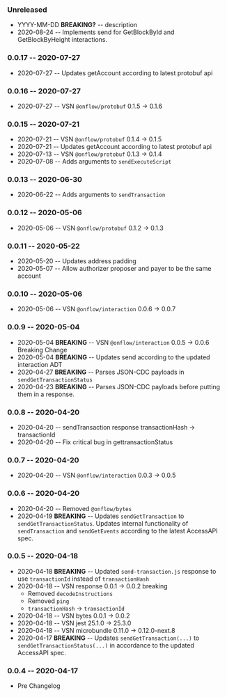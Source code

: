 ### Unreleased

- YYYY-MM-DD **BREAKING?** -- description
- 2020-08-24 -- Implements send for GetBlockById and GetBlockByHeight interactions.

### 0.0.17 -- 2020-07-27

- 2020-07-27 -- Updates getAccount according to latest protobuf api

### 0.0.16 -- 2020-07-27

- 2020-07-27 -- VSN `@onflow/protobuf` 0.1.5 -> 0.1.6

### 0.0.15 -- 2020-07-21

- 2020-07-21 -- VSN `@onflow/protobuf` 0.1.4 -> 0.1.5
- 2020-07-21 -- Updates getAccount according to latest protobuf api
- 2020-07-13 -- VSN `@onflow/protobuf` 0.1.3 -> 0.1.4
- 2020-07-08 -- Adds arguments to `sendExecuteScript`

### 0.0.13 -- 2020-06-30

- 2020-06-22 -- Adds arguments to `sendTransaction`

### 0.0.12 -- 2020-05-06

- 2020-05-06 -- VSN `@onflow/protobuf` 0.1.2 -> 0.1.3

### 0.0.11 -- 2020-05-22

- 2020-05-20 -- Updates address padding
- 2020-05-07 -- Allow authorizer proposer and payer to be the same account

### 0.0.10 -- 2020-05-06

- 2020-05-06 -- VSN `@onflow/interaction` 0.0.6 -> 0.0.7

### 0.0.9 -- 2020-05-04

- 2020-05-04 **BREAKING** -- VSN `@onflow/interaction` 0.0.5 -> 0.0.6 Breaking Change
- 2020-05-04 **BREAKING** -- Updates send according to the updated interaction ADT
- 2020-04-27 **BREAKING** -- Parses JSON-CDC payloads in `sendGetTransactionStatus`
- 2020-04-23 **BREAKING** -- Parses JSON-CDC payloads before putting them in a response.

### 0.0.8 -- 2020-04-20

- 2020-04-20 -- sendTransaction response transactionHash -> transactionId
- 2020-04-20 -- Fix critical bug in gettransactionStatus

### 0.0.7 -- 2020-04-20

- 2020-04-20 -- VSN `@onflow/interaction` 0.0.3 -> 0.0.5

### 0.0.6 -- 2020-04-20

- 2020-04-20 -- Removed `@onflow/bytes`
- 2020-04-19 **BREAKING** -- Updates `sendGetTransaction` to `sendGetTransactionStatus`. Updates internal functionality of `sendTransaction` and `sendGetEvents` according to the latest AccessAPI spec.

### 0.0.5 -- 2020-04-18

- 2020-04-18 **BREAKING** -- Updated `send-transaction.js` response to use `transactionId` instead of `transactionHash`
- 2020-04-18 -- VSN response 0.0.1 -> 0.0.2 breaking
  - Removed `decodeInstructions`
  - Removed `ping`
  - `transactionHash` -> `transactionId`
- 2020-04-18 -- VSN bytes 0.0.1 -> 0.0.2
- 2020-04-18 -- VSN jest 25.1.0 -> 25.3.0
- 2020-04-18 -- VSN microbundle 0.11.0 -> 0.12.0-next.8
- 2020-04-17 **BREAKING** -- Updates `sendGetTransaction(...)` to `sendGetTransactionStatus(...)` in accordance to the updated AccessAPI spec.

### 0.0.4 -- 2020-04-17

- Pre Changelog
